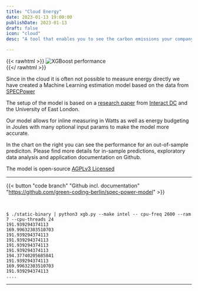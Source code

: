 ```yaml
---
title: "Cloud Energy"
date: 2023-01-13 19:00:00
publishDate: 2023-01-13
draft: false
icon: "cloud"
desc: "A tool that enables you to see the carbon emissions your company has ready for reporting. It tracks the energy consumption and embodied carbon of all your resources and calculates the carbon depending on the grid emissions"

---
```



{{< rawhtml >}}
<img class="ui big floated right rounded bordered image" src="https://github.com/green-coding-berlin/spec-power-model/raw/main/img/hp_synergy_480_Gen10_Plus.png" alt="XGBoost performance" loading="lazy" style="margin:auto;">
<br>
{{</ rawhtml >}}


Since in the cloud it is often not possible to measure energy directly we have created a Machine Learning estimation model
based on the data from [SPECPower](https://www.spec.org/power_ssj2008/)

The setup of the model is based on a [research paper](https://interactdc.com/static/images/documents/Elsevier_Journal.pdf) from [Interact DC](https://interactdc.com/) and the University of East London.

Our model allows for inline measuring in Watts as well as energy budgeting in Joules with many optional input
params to make the model more accurate.

In the chart on the right you can see the performance for an out-of-sample prediciton. Please find more details
for in-sample predictions, exploratory data analysis and application documentation on Github.

The model is open-source [AGPLv3 Licensed](https://github.com/green-coding-berlin/green-metrics-tool/blob/main/LICENSE)

---

{{< button "code branch" "Github incl. documentation" "https://github.com/green-coding-berlin/spec-power-model" >}}

&nbsp;

```
$ ./static-binary | python3 xgb.py --make intel -- cpu-freq 2600 --ram 7 --cpu-threads 24
191.939294374113
169.99632303510703
191.939294374113
191.939294374113
191.939294374113
191.939294374113
194.37740205685841
191.939294374113
169.99632303510703
191.939294374113
....
```

---


